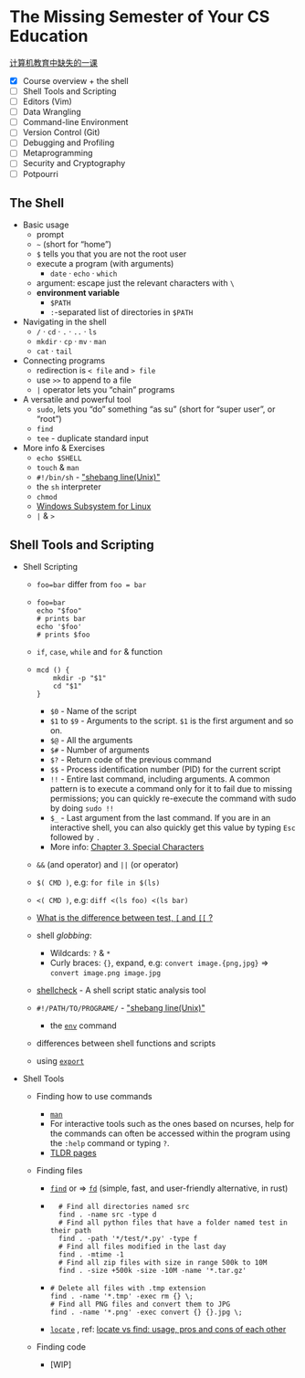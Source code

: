 # The Missing Semester of Your CS Education

[计算机教育中缺失的一课](https://missing.csail.mit.edu/)

- [x] Course overview + the shell
- [ ] Shell Tools and Scripting
- [ ] Editors (Vim)
- [ ] Data Wrangling
- [ ] Command-line Environment
- [ ] Version Control (Git)
- [ ] Debugging and Profiling
- [ ] Metaprogramming
- [ ] Security and Cryptography
- [ ] Potpourri

## The Shell

- Basic usage
    - prompt
    - `~` (short for “home”)
    - `$` tells you that you are not the root user
    - execute a program (with arguments)
        - `date` · `echo` · `which`
    - argument: escape just the relevant characters with `\`
    - **environment variable**
        - `$PATH`
        - `:`-separated list of directories in `$PATH`
- Navigating in the shell
    - `/` · `cd` · `.` · `..` · `ls`
    - `mkdir` · `cp` · `mv` · `man`
    - `cat` · `tail`
- Connecting programs
    - redirection is `< file` and `> file`
    - use `>>` to append to a file
    - `|` operator lets you “chain” programs
- A versatile and powerful tool
    - `sudo`, lets you “do” something “as su” (short for “super user”, or “root”)
    - `find` 
    - `tee` - duplicate standard input
- More info & Exercises
    - `echo $SHELL`
    - `touch` & `man`
    - `#!/bin/sh` - ["shebang line(Unix)"](https://en.wikipedia.org/wiki/Shebang_(Unix))
    - the `sh` interpreter
    - `chmod`
    - [Windows Subsystem for Linux](https://docs.microsoft.com/en-us/windows/wsl/)
    - `|` & `>`

## Shell Tools and Scripting

- Shell Scripting
    - `foo=bar` differ from `foo = bar`

    - ```shell
      foo=bar
      echo "$foo"
      # prints bar
      echo '$foo'
      # prints $foo
      ```

    - `if`, `case`, `while` and `for` & function

    - ```shell
      mcd () {
          mkdir -p "$1"
          cd "$1"
      }
      ```

      - `$0` - Name of the script
      - `$1` to `$9` - Arguments to the script. `$1` is the first argument and so on.
      - `$@` - All the arguments
      - `$#` - Number of arguments
      - `$?` - Return code of the previous command
      - `$$` - Process identification number (PID) for the current script
      - `!!` - Entire last command, including arguments. A common pattern is to execute a command only for it to fail due to missing permissions; you can quickly re-execute the command with sudo by doing `sudo !!`
      - `$_` - Last argument from the last command. If you are in an interactive shell, you can also quickly get this value by typing `Esc` followed by `.`
      - More info: [Chapter 3. Special Characters](https://tldp.org/LDP/abs/html/special-chars.html)

    - `&&` (and operator) and `||` (or operator)

    - `$( CMD )`, e.g: `for file in $(ls)`

    - `<( CMD )`, e.g: `diff <(ls foo) <(ls bar)`

    - [What is the difference between test, `[` and `[[` ?](https://mywiki.wooledge.org/BashFAQ/031)

    - shell *globbing*:

      - Wildcards: `?` & `*`
      - Curly braces: `{}`, expand, e.g: `convert image.{png,jpg}` => `convert image.png image.jpg`

    - [shellcheck](https://github.com/koalaman/shellcheck) - A shell script static analysis tool

    - `#!/PATH/TO/PROGRAME/` - ["shebang line(Unix)"](https://en.wikipedia.org/wiki/Shebang_(Unix))

      -  the [`env`](https://www.man7.org/linux/man-pages/man1/env.1.html) command

    - differences between shell functions and scripts

    - using [`export`](https://www.man7.org/linux/man-pages/man1/export.1p.html)

- Shell Tools

    - Finding how to use commands
        -  [`man`](https://www.man7.org/linux/man-pages/man1/man.1.html) 
        - For interactive tools such as the ones based on ncurses, help for the commands can often be accessed within the program using the `:help` command or typing `?`.
        -  [TLDR pages](https://tldr.sh/) 
    
    - Finding files
    
        - [`find`](https://www.man7.org/linux/man-pages/man1/find.1.html) or => [`fd`](https://github.com/sharkdp/fd) (simple, fast, and user-friendly alternative, in rust) 
    
        - ```shell
            # Find all directories named src
            find . -name src -type d
            # Find all python files that have a folder named test in their path
            find . -path '*/test/*.py' -type f
            # Find all files modified in the last day
            find . -mtime -1
            # Find all zip files with size in range 500k to 10M
            find . -size +500k -size -10M -name '*.tar.gz'
            ```
    
        - ```shell
          # Delete all files with .tmp extension
          find . -name '*.tmp' -exec rm {} \;
          # Find all PNG files and convert them to JPG
          find . -name '*.png' -exec convert {} {}.jpg \;
          
          ```
    
        - [`locate`](https://www.man7.org/linux/man-pages/man1/locate.1.html) , ref: [locate vs find: usage, pros and cons of each other](https://unix.stackexchange.com/questions/60205/locate-vs-find-usage-pros-and-cons-of-each-other)
    
    - Finding code
    
        - [WIP]